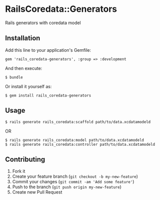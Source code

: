 # RailsCoredata::Generators

Rails generators with coredata model

## Installation

Add this line to your application's Gemfile:

    gem 'rails_coredata-generators', :group => :development

And then execute:

    $ bundle

Or install it yourself as:

    $ gem install rails_coredata-generators

## Usage

    $ rails generate rails_coredata:scaffold path/to/data.xcdatamodeld

OR

    $ rails generate rails_coredata:model path/to/data.xcdatamodeld
    $ rails generate rails_coredata:controller path/to/data.xcdatamodeld

## Contributing

1. Fork it
2. Create your feature branch (`git checkout -b my-new-feature`)
3. Commit your changes (`git commit -am 'Add some feature'`)
4. Push to the branch (`git push origin my-new-feature`)
5. Create new Pull Request
